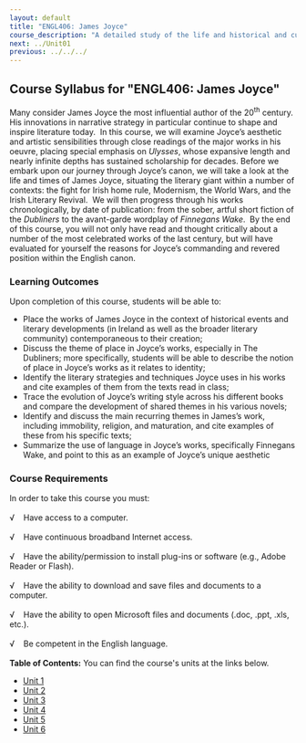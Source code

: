 ```yaml
---
layout: default
title: "ENGL406: James Joyce"
course_description: "A detailed study of the life and historical and cultural contexts of the Irish short story writer and novelist James Joyce, including a close examination of his short-story collection Dubliners, as well as his novels Portrait of the Artist as a Young Man, Ulysses, and Finnegan’s Wake."
next: ../Unit01
previous: ../../../
---
```

Course Syllabus for "ENGL406: James Joyce"
------------------------------------------

Many consider James Joyce the most influential author of the
20<sup>th</sup> century.  His innovations in narrative strategy in
particular continue to shape and inspire literature today.  In this
course, we will examine Joyce’s aesthetic and artistic sensibilities
through close readings of the major works in his oeuvre, placing special
emphasis on *Ulysses*, whose expansive length and nearly infinite depths
has sustained scholarship for decades. Before we embark upon our journey
through Joyce’s canon, we will take a look at the life and times of
James Joyce, situating the literary giant within a number of contexts:
the fight for Irish home rule, Modernism, the World Wars, and the Irish
Literary Revival.  We will then progress through his works
chronologically, by date of publication: from the sober, artful short
fiction of the *Dubliners* to the avant-garde wordplay of *Finnegans
Wake*.  By the end of this course, you will not only have read and
thought critically about a number of the most celebrated works of the
last century, but will have evaluated for yourself the reasons for
Joyce’s commanding and revered position within the English canon.

### Learning Outcomes

Upon completion of this course, students will be able to:  
  

-   Place the works of James Joyce in the context of historical events
    and literary developments (in Ireland as well as the broader
    literary community) contemporaneous to their creation;
-   Discuss the theme of place in Joyce’s works, especially in The
    Dubliners; more specifically, students will be able to describe the
    notion of place in Joyce’s works as it relates to identity;
-   Identify the literary strategies and techniques Joyce uses in his
    works and cite examples of them from the texts read in class;
-   Trace the evolution of Joyce’s writing style across his different
    books and compare the development of shared themes in his various
    novels;
-   Identify and discuss the main recurring themes in James’s work,
    including immobility, religion, and maturation, and cite examples of
    these from his specific texts;
-   Summarize the use of language in Joyce’s works, specifically
    Finnegans Wake, and point to this as an example of Joyce’s unique
    aesthetic

### Course Requirements

In order to take this course you must:  
    
 √    Have access to a computer.  
    
 √    Have continuous broadband Internet access.  
    
 √    Have the ability/permission to install plug-ins or software (e.g.,
Adobe Reader or Flash).  
    
 √    Have the ability to download and save files and documents to a
computer.  
    
 √    Have the ability to open Microsoft files and documents (.doc,
.ppt, .xls, etc.).  
    
 √    Be competent in the English language.  
        
**Table of Contents:** You can find the course's units at the links below.

- [Unit 1](https://legacy.saylor.org/engl406/Unit01/)
- [Unit 2](https://legacy.saylor.org/engl406/Unit02/)
- [Unit 3](https://legacy.saylor.org/engl406/Unit03/)
- [Unit 4](https://legacy.saylor.org/engl406/Unit04/)
- [Unit 5](https://legacy.saylor.org/engl406/Unit05/)
- [Unit 6](https://legacy.saylor.org/engl406/Unit06/)
